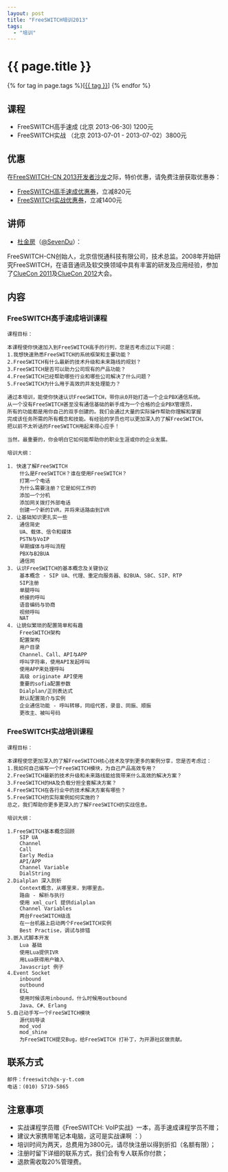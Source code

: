 ```yaml
---
layout: post
title: "FreeSWITCH培训2013"
tags:
  - "培训"
---
```


# {{ page.title }}

<div class="tags">
{% for tag in page.tags %}[<a class="tag" href="/tags.html#{{ tag }}">{{ tag }}</a>] {% endfor %}
</div>

## 课程

* FreeSWITCH高手速成 (北京 2013-06-30) 1200元
* FreeSWITCH实战 （北京 2013-07-01 - 2013-07-02）3800元

## 优惠

在[FreeSWITCH-CN 2013开发者沙龙](/2013/05/16/freeswitch-cn-zhong-wen-she-qu-2013-di-er-jie-kai-fa-zhe-sha-long.html)之际，特价优惠，请免费注册获取优惠券：

* [FreeSWITCH高手速成优惠券](http://freeswitch-training-beginnings.eventbrite.com/)，立减820元
* [FreeSWITCH实战优惠券](http://freeswitch-training-master.eventbrite.com/)，立减1400元

## 讲师

* [杜金房](http://about.me/dujinfang)（[@SevenDu](http://weibo.com/dujinfang)）：

FreeSWITCH-CN创始人，北京信悦通科技有限公司，技术总监。2008年开始研究FreeSWITCH，在语音通讯及软交换领域中具有丰富的研发及应用经验，参加了[ClueCon 2011](http://www.cluecon.com/2011/)及[ClueCon 2012](http://www.cluecon.com/2011/)大会。

## 内容

### FreeSWITCH高手速成培训课程

    课程目标：

    本课程使你快速加入到FreeSWITCH高手的行列，您是否考虑过以下问题：
    1.我想快速熟悉FreeSWITCH的系统框架和主要功能？
    2.FreeSWITCH有什么最新的技术升级和未来路线的规划？
    3.FreeSWITCH是否可以助力公司现有的产品功能？
    4.FreeSWITCH已经帮助哪些行业和哪些公司解决了什么问题？
    5.FreeSWITCH为什么用于高效的并发处理能力？

    通过本培训，能使你快速认识FreeSWITCH，带你从0开始打造一个企业PBX通信系统。
    从一个没有FreeSWITCH甚至没有通信基础的新手成为一个合格的企业PBX管理员，
    所有的功能都是用你自己的双手创建的。我们会通过大量的实际操作帮助你理解和掌握
    完成该任务所需的所有概念和技能。有经验的学员也可以更加深入的了解FreeSWITCH，
    把以前不太听话的FreeSWITCH用起来得心应手！

    当然，最重要的，你会明白它如何能帮助你的职业生涯或你的企业发展。

    培训大纲：
    
    1. 快速了解FreeSWITCH
        什么是FreeSWITCH？谁在使用FreeSWITCH？
        打第一个电话
        为什么需要注册？它是如何工作的
        添加一个分机
        添加网关拨打外部电话
        创建一个新的IVR，并将来话路由到IVR
    2. 让基础知识更扎实一些
        通信简史
        UA、载体、信令和媒体
        PSTN与VoIP
        早期媒体与呼叫流程
        PBX与B2BUA
        通信网
    3. 认识FreeSWITCH的基本概念及关键协议
        基本概念 - SIP UA、代理、重定向服务器、B2BUA、SBC、SIP、RTP
        SIP注册
        单腿呼叫
        桥接的呼叫
        语音编码与协商
        视频呼叫
        NAT
    4. 让貌似繁琐的配置简单和有趣
        FreeSWITCH架构
        配置架构
        用户目录
        Channel、Call、API与APP
        呼叫字符串，使用API发起呼叫
        使用APP来处理呼叫
        高级 originate API使用
        重要的sofia配置参数
        Dialplan/正则表达式
        默认配置简介与实例
        企业通信功能 - 呼叫转移，同组代答，录音、同振、顺振
        更改主、被叫号码
     

### FreeSWITCH实战培训课程

    课程目标：

    本课程使您更加深入的了解FreeSWITCH核心技术及学到更多的案例分享，您是否考虑过：
    1.我如何自己编写一个FreeSWITCH模块，为自己产品高效专用？
    2.FreeSWITCH最新的技术升级和未来路线能给我带来什么高效的解决方案？
    3.FreeSWITCH的HA及负载分担全套解决方案？
    4.FreeSWITCH在各行业中的技术解决方案有哪些？
    5.FreeSWITCH的实际案例如何实施的？
    总之，我们帮助你更多更深入的了解FreeSWITCH的实战信息。
         
    培训大纲：

    1.FreeSWITCH基本概念回顾
        SIP UA
        Channel
        Call
        Early Media
        API/APP
        Channel Variable
        DialString
    2.Dialplan 深入剖析 
        Context概念，从哪里来，到哪里去。
        路由 - 解析与执行
        使用 xml_curl 提供dialplan
        Channel Variables
        两台FreeSWITCH级连
        在一台机器上启动两个FreeSWITCH实例
        Best Practise，调试与排错 
    3.嵌入式脚本开发 
        Lua 基础
        使用Lua提供IVR
        用Lua获得用户输入
        Javascript 例子 
    4.Event Socket 
        inbound
        outbound
        ESL
        使用时候该用inbound，什么时候用outbound
        Java、C#、Erlang
    5.自己动手写一个FreeSWITCH模块 
        源代码导读
        mod_vod
        mod_shine 
        为FreeSWITCH提交Bug，给FreeSWITCH 打补丁，为开源社区做贡献。

## 联系方式

    邮件：freeswitch@x-y-t.com
    电话：(010) 5719-5865

## 注意事项

* 实战课程学员赠《FreeSWITCH: VoIP实战》一本，高手速成课程学员不赠；
* 建议大家携带笔记本电脑，这可是实战课啊 ：） 
* 培训时间为两天，总费用为3800元，请尽快注册以得到折扣（名额有限）；
* 注册时留下详细的联系方式，我们会有专人联系你付款；
* 退款需收取20%管理费。
